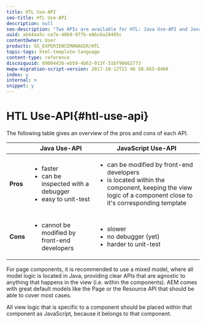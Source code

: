 ```yaml
---
title: HTL Use-API
seo-title: HTL Use-API
description: null
seo-description: "Two APIs are available for HTL: Java Use-API and Javascript Use-API"
uuid: ab44aa5c-ce7e-40b9-97fb-e86c6a28405c
contentOwner: User
products: SG_EXPERIENCEMANAGER/HTL
topic-tags: html-template-language
content-type: reference
discoiquuid: 89004426-eb59-4b63-913f-51bf98662773
mwpw-migration-script-version: 2017-10-12T21 46 58.665-0400
index: y
internal: n
snippet: y
---
```


# HTL Use-API{#htl-use-api}

The following table gives an overview of the pros and cons of each API.

||**Java Use-API**|**JavaScript Use-API**|
|--- |--- |--- |
|**Pros**|<ul><li>faster</li><li>can be inspected with a debugger</li><li>easy to unit-test</li></ul>|<ul><li>can be modified by front-end developers</li><li>is located within the component, keeping the view logic of a component close to it's corresponding template</li></ul>|
|**Cons**|<ul><li>cannot be modified by front-end developers</li></ul>|<ul><li>slower</li><li>no debugger (yet)</li><li>harder to unit-test</li></ul>|


For page components, it is recommended to use a mixed model, where all model logic is located in Java, providing clear APIs that are agnostic to anything that happens in the view (i.e. within the components). AEM comes with great default models like the Page or the Resource API that should be able to cover most cases.

All view logic that is specific to a component should be placed within that component as JavaScript, because it belongs to that component.
